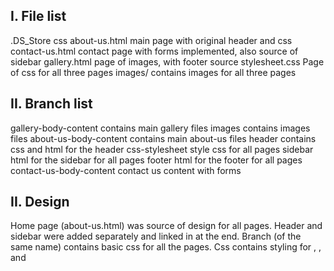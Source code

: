 I. File list
---------------
.DS_Store	css
about-us.html              main page with original header and css	
contact-us.html            contact page with forms implemented, also source of sidebar
gallery.html               page of images, with footer source
stylesheet.css             Page of css for all three pages
images/                    contains images for all three pages

II. Branch list
------------------

 gallery-body-content      contains main gallery files
 images                    contains images files
 about-us-body-content     contains main about-us files
 header                    contains css and html for the header
 css-stylesheet            style css for all pages
 sidebar                   html for the sidebar for all pages
 footer                    html for the footer for all pages
 contact-us-body-content   contact us content with forms
 

II. Design
----------
Home page (about-us.html) was source of design for all pages. 
Header and sidebar were added separately and linked in at the end.
Branch (of the same name) contains basic css for all the pages.
Css contains styling for <a>, <body>, <head> and <img>

